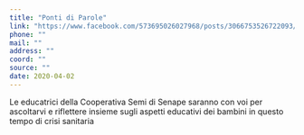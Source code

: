 ```yaml
---
title: "Ponti di Parole"
link: "https://www.facebook.com/573695026027968/posts/3066753526722093/?d=n"
phone: ""
mail: ""
address: ""
coord: ""
source: ""
date: 2020-04-02
---
```


Le educatrici della Cooperativa Semi di Senape saranno con voi per ascoltarvi e riflettere insieme  sugli aspetti educativi dei bambini in questo tempo di crisi sanitaria
